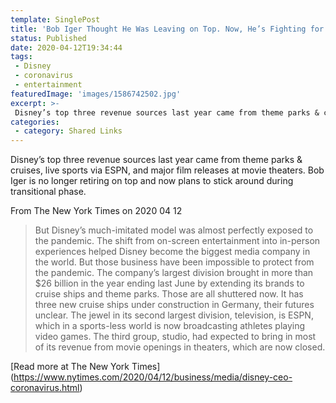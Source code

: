 ```yaml
---
template: SinglePost
title: 'Bob Iger Thought He Was Leaving on Top. Now, He’s Fighting for Disney’s Life.'
status: Published
date: 2020-04-12T19:34:44
tags:
 - Disney
 - coronavirus
 - entertainment
featuredImage: 'images/1586742502.jpg'
excerpt: >-
 Disney’s top three revenue sources last year came from theme parks & cruises, live sports via ESPN, and major film releases at movie theaters. Bob Iger is no longer retiring on top and now plans to stick around during transitional phase.
categories:
 - category: Shared Links
---
```

Disney’s top three revenue sources last year came from theme parks & cruises, live sports via ESPN, and major film releases at movie theaters. Bob Iger is no longer retiring on top and now plans to stick around during transitional phase.

From The New York Times on 2020 04 12
> But Disney’s much-imitated model was almost perfectly exposed to the pandemic. The shift from on-screen entertainment into in-person experiences helped Disney become the biggest media company in the world. But those business have been impossible to protect from the pandemic. The company’s largest division brought in more than $26 billion in the year ending last June by extending its brands to cruise ships and theme parks. Those are all shuttered now. It has three new cruise ships under construction in Germany, their futures unclear. The jewel in its second largest division, television, is ESPN, which in a sports-less world is now broadcasting athletes playing video games. The third group, studio, had expected to bring in most of its revenue from movie openings in theaters, which are now closed.

[Read more at The New York Times] (https://www.nytimes.com/2020/04/12/business/media/disney-ceo-coronavirus.html)
